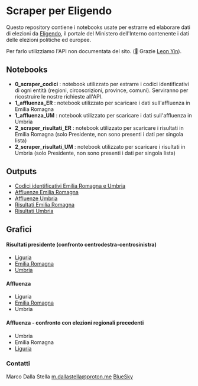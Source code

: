 # Scraper per Eligendo

Questo repository contiene i notebooks usate per estrarre ed elaborare dati di elezioni da [Eligendo](https://dait.interno.gov.it/elezioni), il portale del Ministero dell'Interno contenente i dati delle elezioni politiche ed europee.

Per farlo utilizziamo l'API non documentata del sito. (🙏 Grazie [Leon Yin](https://inspectelement.org/apis.html)).

## Notebooks

- **0_scraper_codici** : notebook utilizzato per estrarre i codici identificativi di ogni entità (regioni, circoscrizioni, province, comuni). Serviranno per ricostruire le nostre richieste all'API.
- **1_affluenza_ER** : notebook utilizzato per scaricare i dati sull'affluenza in Emilia Romagna
- **1_affluenza_UM** : notebook utilizzato per scaricare i dati sull'affluenza in Umbria
- **2_scraper_risultati_ER** : notebook utilizzato per scaricare i risultati in Emilia Romagna (solo Presidente, non sono presenti i dati per singola lista)
- **2_scraper_risultati_UM** : notebook utilizzato per scaricare i risultati in Umbria (solo Presidente, non sono presenti i dati per singola lista)

## Outputs
- [Codici identificativi Emilia Romagna e Umbria](output/codici_umbria_er.csv)
- [Affluenze Emilia Romagna](output/affluenze_er.csv)
- [Affluenze Umbria](output/affluenze_um.csv)
- [Risultati Emilia Romagna](output/risultati_er.csv)
- [Risultati Umbria](output/risultati_um.csv)

## Grafici

#### Risultati presidente (confronto centrodestra-centrosinistra)
- [Liguria](https://www.datawrapper.de/_/zC8EU/)
- [Emilia Romagna](https://www.datawrapper.de/_/9yIHu/?v=10)
- [Umbria](https://www.datawrapper.de/_/ervq2/?v=12)

#### Affluenza
- Liguria
- [Emilia Romagna](https://www.datawrapper.de/_/pWRZG/)
- Umbria

#### Affluenza - confronto con elezioni regionali precedenti
- Umbria
- Emilia Romagna
- [Liguria](https://www.datawrapper.de/_/DM7Nf/?v=2)

### Contatti

Marco Dalla Stella
[m.dallastella@proton.me](mailto:m.dallastella@proton.me)
[BlueSky](https://bsky.app/profile/mdallastella.bsky.social)
